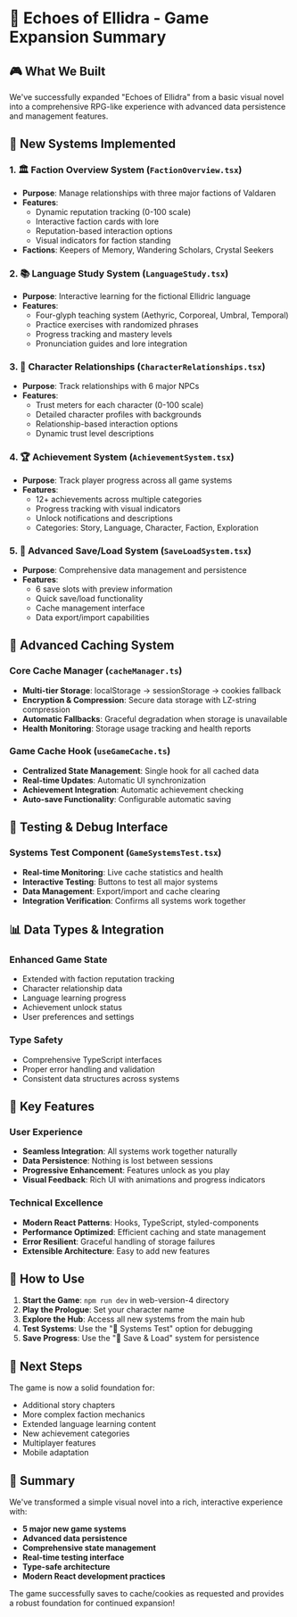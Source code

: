 # 🌟 Echoes of Ellidra - Game Expansion Summary

## 🎮 What We Built

We've successfully expanded "Echoes of Ellidra" from a basic visual novel into a comprehensive RPG-like experience with advanced data persistence and management features.

## 🔧 New Systems Implemented

### 1. 🏛️ Faction Overview System (`FactionOverview.tsx`)
- **Purpose**: Manage relationships with three major factions of Valdaren
- **Features**:
  - Dynamic reputation tracking (0-100 scale)
  - Interactive faction cards with lore
  - Reputation-based interaction options
  - Visual indicators for faction standing
- **Factions**: Keepers of Memory, Wandering Scholars, Crystal Seekers

### 2. 📚 Language Study System (`LanguageStudy.tsx`)
- **Purpose**: Interactive learning for the fictional Ellidric language
- **Features**:
  - Four-glyph teaching system (Aethyric, Corporeal, Umbral, Temporal)
  - Practice exercises with randomized phrases
  - Progress tracking and mastery levels
  - Pronunciation guides and lore integration

### 3. 👥 Character Relationships (`CharacterRelationships.tsx`)
- **Purpose**: Track relationships with 6 major NPCs
- **Features**:
  - Trust meters for each character (0-100 scale)
  - Detailed character profiles with backgrounds
  - Relationship-based interaction options
  - Dynamic trust level descriptions

### 4. 🏆 Achievement System (`AchievementSystem.tsx`)
- **Purpose**: Track player progress across all game systems
- **Features**:
  - 12+ achievements across multiple categories
  - Progress tracking with visual indicators
  - Unlock notifications and descriptions
  - Categories: Story, Language, Character, Faction, Exploration

### 5. 💾 Advanced Save/Load System (`SaveLoadSystem.tsx`)
- **Purpose**: Comprehensive data management and persistence
- **Features**:
  - 6 save slots with preview information
  - Quick save/load functionality
  - Cache management interface
  - Data export/import capabilities

## 🔐 Advanced Caching System

### Core Cache Manager (`cacheManager.ts`)
- **Multi-tier Storage**: localStorage → sessionStorage → cookies fallback
- **Encryption & Compression**: Secure data storage with LZ-string compression
- **Automatic Fallbacks**: Graceful degradation when storage is unavailable
- **Health Monitoring**: Storage usage tracking and health reports

### Game Cache Hook (`useGameCache.ts`)
- **Centralized State Management**: Single hook for all cached data
- **Real-time Updates**: Automatic UI synchronization
- **Achievement Integration**: Automatic achievement checking
- **Auto-save Functionality**: Configurable automatic saving

## 🧪 Testing & Debug Interface

### Systems Test Component (`GameSystemsTest.tsx`)
- **Real-time Monitoring**: Live cache statistics and health
- **Interactive Testing**: Buttons to test all major systems
- **Data Management**: Export/import and cache clearing
- **Integration Verification**: Confirms all systems work together

## 📊 Data Types & Integration

### Enhanced Game State
- Extended with faction reputation tracking
- Character relationship data
- Language learning progress
- Achievement unlock status
- User preferences and settings

### Type Safety
- Comprehensive TypeScript interfaces
- Proper error handling and validation
- Consistent data structures across systems

## 🎯 Key Features

### User Experience
- **Seamless Integration**: All systems work together naturally
- **Data Persistence**: Nothing is lost between sessions
- **Progressive Enhancement**: Features unlock as you play
- **Visual Feedback**: Rich UI with animations and progress indicators

### Technical Excellence
- **Modern React Patterns**: Hooks, TypeScript, styled-components
- **Performance Optimized**: Efficient caching and state management
- **Error Resilient**: Graceful handling of storage failures
- **Extensible Architecture**: Easy to add new features

## 🚀 How to Use

1. **Start the Game**: `npm run dev` in web-version-4 directory
2. **Play the Prologue**: Set your character name
3. **Explore the Hub**: Access all new systems from the main hub
4. **Test Systems**: Use the "🧪 Systems Test" option for debugging
5. **Save Progress**: Use the "💾 Save & Load" system for persistence

## 🔮 Next Steps

The game is now a solid foundation for:
- Additional story chapters
- More complex faction mechanics
- Extended language learning content
- New achievement categories
- Multiplayer features
- Mobile adaptation

## 🎉 Summary

We've transformed a simple visual novel into a rich, interactive experience with:
- **5 major new game systems**
- **Advanced data persistence**
- **Comprehensive state management**
- **Real-time testing interface**
- **Type-safe architecture**
- **Modern React development practices**

The game successfully saves to cache/cookies as requested and provides a robust foundation for continued expansion!
